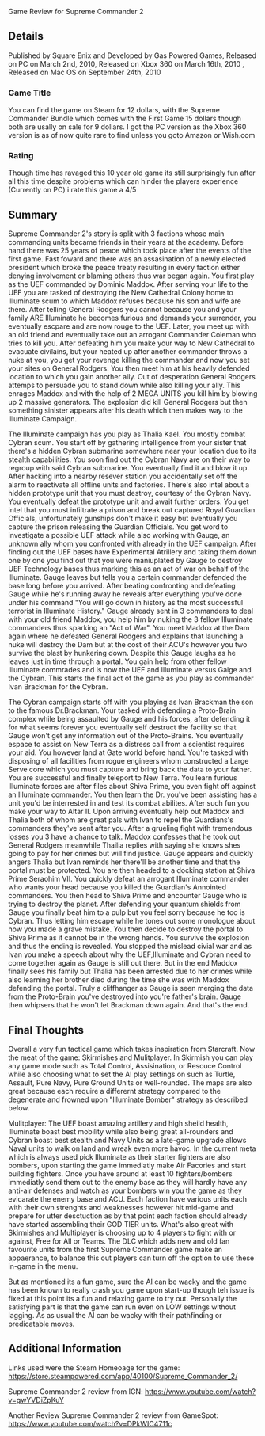 Game Review for Supreme Commander 2

## Details
Published by Square Enix and Developed by Gas Powered Games, Released on PC on March 2nd, 2010, Released on Xbox 360 on March 16th, 2010 , Released on Mac OS on September 24th, 2010
### Game Title

You can find the game on Steam for 12 dollars, with the Supreme Commander Bundle which comes with the First Game 15 dollars though both are usally on sale for 9 dollars. I got the PC version as the Xbox 360 version is as of now quite rare to find unless you goto Amazon or Wish.com

### Rating

Though time has ravaged this 10 year old game its still surprisingly fun after all this time despite problems which can hinder the players experience (Currently on PC) i rate this game a 4/5 

## Summary

Supreme Commander 2's story is split with 3 factions whose main commanding units became friends in their years at the academy. Before hand there was 25 years of peace which took place after the events of the first game. Fast foward and there was an assasination of a newly elected president which broke the peace treaty resulting in every faction either denying involvement or blaming others thus war began again. You first play as the UEF commanded by Dominic Maddox. After serving your life to the UEF you are tasked of destroying the New Cathedral Colony home to Illuminate scum to which Maddox refuses because his son and wife are there. After telling General Rodgers you cannot because you and your family ARE Illuminate he becomes furious and demands your surrender, you eventually escpare and are now rouge to the UEF. Later, you meet up with an old friend and eventually take out an arrogant Commander Coleman who tries to kill you. After defeating him you make your way to New Cathedral to evacuate civilains, but your heated up after another commander throws a nuke at you, you get your revenge killing the commander and now you set your sites on General Rodgers. You then meet him at his heavily defended location to which you gain another ally. Out of desperation General Rodgers attemps to persuade you to stand down while also killing your ally. This enrages Maddox and with the help of 2 MEGA UNITS you kill him by blowing up 2 massive generators. The explosion did kill General Rodgers but then something sinister appears after his death which then makes way to the Illuminate Campaign.

The Illuminate campaign has you play as Thalia Kael. You mostly combat Cybran scum. You start off by gathering intelligence from your sister that there's a hidden Cybran submarine somewhere near your location due to its stealth capabilities. You soon find out the Cybran Navy are on their way to regroup with said Cybran submarine. You eventually find it and blow it up. After hacking into a nearby resever station you accidentally set off the alarm to reactivate all offline units and factories. There's also intel about a hidden prototype unit that you must destroy, courtesy of the Cybran Navy. You eventually defeat the prototype unit and await further orders. You get intel that you must infiltrate a prison and break out captured Royal Guardian Officials, unfortunately gunships don't make it easy but eventually you capture the prison releasing the Guardian Officials. You get word to investigate a possible UEF attack while also working with Gauge, an unknown ally whom you confronted with already in the UEF campaign. After finding out the UEF bases have Experimental Atrillery and taking them down one by one you find out that you were maniuplated by Gauge to destroy UEF Technology bases thus marking this as an act of war on behalf of the Illuminate. Gauge leaves but tells you a certain commander defended the base long before you arrived. After beating confronting and defeating Gauge while he's running away he reveals after everything you've done under his command "You will go down in history as the most successful terrorist in Illuminate History." Gauge already sent in 3 commanders to deal with your old friend Maddox, you help him by nuking the 3 fellow Illuminate commanders thus sparking an "Act of War". You meet Maddox at the Dam again where he defeated General Rodgers and explains that launching a nuke will destroy the Dam but at the cost of their ACU's however you two survive the blast by hunkering down. Despite this Gauge laughs as he leaves just in time through a portal. You gain help from other fellow Illuminate commrades and is now the UEF and Illuminate versus Gaige and the Cybran. This starts the final act of the game as you play as commander Ivan Brackman for the Cybran.

The Cybran campaign starts off with you playing as Ivan Brackman the son to the famous Dr.Brackman. Your tasked with defending a Proto-Brain complex while being assaulted by Gauge and his forces, after defending it for what seems forever you eventually self destruct the facility so that Gauge won't get any information out of the Proto-Brains. You eventually espace to assist on New Terra as a distress call from a scientist requires your aid. You however land at Gate world before hand. You're tasked with disposing of all facilities from rogue engineers whom constructed a Large Serve core which you must capture and bring back the data to your father. You are successful and finally teleport to New Terra. You learn furious Illuminate forces are after files about Shiva Prime, you even fight off against an Illuminate commander. You then learn the Dr. you've been assisting has a unit you'd be interrested in and test its combat abilites. After such fun you make your way to Altar II. Upon arriving eventually help out Maddox and Thalia both of whom are great pals with Ivan to repel the Guardians's commanders they've sent after you. After a grueling fight with tremendous losses you 3 have a chance to talk. Maddox confesses that he took out General Rodgers meanwhile Thailia replies with saying she knows shes going to pay for her crimes but will find justice. Gauge appears and quickly angers Thalia but Ivan reminds her there'll be another time and that the portal must be protected. You are then headed to a docking station at Shiva Prime Seraohim VII. You quickly defeat an arrogant Illuminate commander who wants your head because you killed the Guardian's Annointed commanders. You then head to Shiva Prime and encounter Gauge who is trying to destroy the planet. After defending your quantum shields from Gauge you finally beat him to a pulp but you feel sorry because he too is Cybran. Thus letting him escape while he tones out some monologue about how you made a grave mistake. You then decide to destroy the portal to Shiva Prime as it cannot be in the wrong hands. You survive the explosion and thus the ending is revealed. You stopped the mislead civial war and as Ivan you make a speech about why the UEF,Illuminate and Cybran need to come together again as Gauge is still out there. But in the end Maddox finally sees his family but Thalia has been arrested due to her crimes while also learning her brother died during the time she was with Maddox defending the portal. Truly a cliffhanger as Gauge is seen merging the data from the Proto-Brain you've destroyed into you're father's brain. Gauge then whipsers that he won't let Brackman down again. And that's the end. 


## Final Thoughts
Overall a very fun tactical game which takes inspiration from Starcraft. Now the meat of the game: Skirmishes and Mulitplayer. In Skirmish you can play any game mode such as Total Control, Assisination, or Resouce Control while also choosing what to set the AI play settings on such as Turtle, Assault, Pure Navy, Pure Ground Units or well-rounded. The maps are also great because each require a differernt strategy compared to the degenerate and frowned upon "Illuminate Bomber" strategy as described below. 

Mulitplayer: The UEF boast amazing artillery and high sheild health, Illuminate boast best mobility while also being great all-rounders and Cybran boast best stealth and Navy Units as a late-game upgrade allows Naval units to walk on land and wreak even more havoc. In the current meta which is always used pick Illuminate as their starter fighters are also bombers, upon starting the game immediatly make Air Facories and start building fighters. Once you have around at least 10 fighters/bombers immediatly send them out to the enemy base as they will hardly have any anti-air defenses and watch as your bombers win you the game as they evicarate the enemy base and ACU. Each faction have various units each with their own strenghts and weaknesses however hit mid-game and prepare for utter desctuction as by that point each faction should already have started assembling their GOD TIER units. What's also great with Skirmishes and Multiplayer is choosing up to 4 players to fight with or against, Free for All or Teams. The DLC which adds new and old fan favourite units from the first Supreme Commander game make an appaerance, to balance this out players can turn off the option to use these in-game in the menu.

But as mentioned its a fun game, sure the AI can be wacky and the game has been known to really crash you game upon start-up though teh issue is fixed at this point its a fun and relaxing game to try out. Personally the satisfying part is that the game can run even on LOW settings without lagging. As as usual the AI can be wacky with their pathfinding or predicatable moves.  



## Additional Information

Links used were the Steam Homeoage for the game: https://store.steampowered.com/app/40100/Supreme_Commander_2/

Supreme Commander 2 review from IGN: https://www.youtube.com/watch?v=gwYVDiZpKuY

Another Review Supreme Commander 2 review from GameSpot: https://www.youtube.com/watch?v=DPkWIC4711c
